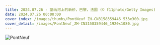 ```yaml
---
title: 2024.07.26 - 塞纳河上的新桥，巴黎，法国 (© f11photo/Getty Images)
date: 2024.07.26 00:00:00
cover_index: /images/thumbs/PontNeuf_ZH-CN3158359446_533x300.jpg
cover_detail: /images/PontNeuf_ZH-CN3158359446_1920x1080.jpg
---
```


![PontNeuf](/images/PontNeuf_ZH-CN3158359446_1920x1080.jpg)
